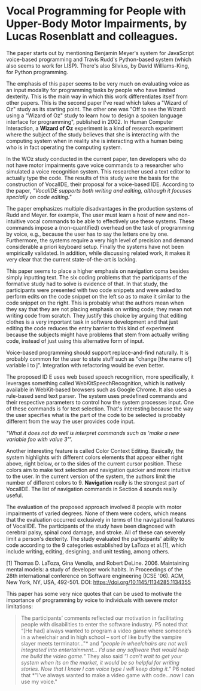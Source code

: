 # Vocal Programming for People with Upper-Body Motor Impairments, by Lucas Rosenblatt and colleagues.

The paper starts out by mentioning Benjamin Meyer's system for JavaScript voice-based programming and Travis Rudd's Python-based system (which also seems to work for LISP). There's also Silvius, by David Williams-King, for Python programming.

The emphasis of this paper seems to be very much on evaluating voice as an input modality for programming tasks by people who have limited dexterity. This is the main way in which this work differentiates itself from other papers. This is the second paper I've read which takes a "Wizard of Oz" study as its starting point. The other one was "Off to see the Wizard: using a "Wizard of Oz" study to learn how to design a spoken language interface for programming", published in 2002. In Human Computer Interaction, a **Wizard of Oz** experiment is a kind of research experiment where the subject of the study believes that she is interacting with the computing system when in reality she is interacting with a human being who is in fact operating the computing system.

In the WOz study conducted in the current paper, ten developers who do not have motor impairments gave voice commands to a researcher who simulated a voice recognition system. This researcher used a text editor to actually type the code. The results of this study were the basis for the construction of VocalIDE, their proposal for a voice-based IDE. According to the paper, *"VocalIDE supports both writing and editing, although it focuses specially on code editing."*

The paper emphasizes multiple disadvantages in the production systems of Rudd and Meyer. for example, The user must learn a host of new and non-intuitive vocal commands to be able to effectively use these systems. These commands impose a (non-quantified) overhead on the task of programming by voice, e.g., because the user has to say the letters one by one. Furthermore, the systems require a very high level of precision and demand considerable a priori keyboard setup. Finally the systems have not been empirically validated. In addition, while discussing related work, it makes it very clear that the current state-of-the-art is lacking.

This paper seems to place a higher emphasis on navigation coma besides simply inputting text. The six coding problems that the participants of the formative study had to solve is evidence of that. In that study, the participants were presented with two code snippets and were asked to perform edits on the code snippet on the left so as to make it similar to the code snippet on the right. This is probably what the authors mean when they say that they are not placing emphasis on writing code; they mean not writing code from scratch. They justify this choice by arguing that editing clothes is a very important task in software development and that just editing the code reduces the entry barrier to this kind of experiment because the subjects might have problems that stem from actually writing code, instead of just using this alternative form of input.

Voice-based programming should support replace-and-find naturally. It is probably common for the user to state stuff such as "change [the name of] variable i to j". Integration with refactoring would be even better.

The proposed ID E uses web based speech recognition, more specifically, it leverages something called WebKitSpeechRecognition, which is natively available in WebKit-based browsers such as Google Chrome. It also uses a rule-based send text parser. The system uses predefined commands and their respective parameters to control how the system processes input. One of these commands is for text selection. That's interesting because the way the user specifies what is the part of the code to be selected is probably different from the way the user provides code input. 

*"What it does not do well is interpret commands such as 'make a new variable foo with value 3'".*

Another interesting feature is called Color Context Editing. Basically, the system highlights with different colors elements that appear either right above, right below, or to the sides of the current cursor position. These colors aim to make text selection and navigation quicker and more intuitive to the user. In the current version of the system, the authors limit the number of different colors to 9. **Navigation** really is the strongest part of VocalIDE. The list of navigation commands in Section 4 sounds really useful.

The evaluation of the proposed approach involved 8 people with motor impairments of varied degrees. None of them were coders, which means that the evaluation occurred exclusively in terms of the navigational features of VocalIDE. The participants of the study have been diagnosed with cerebral palsy, spinal cord damage, and stroke. All of these can severely limit a person's dexterity. The study evaluated the participants' ability to code according to the 9 categories established by LaToza et al.[1], which include writing, editing, designing, and unit testing, among others. 

[1] Thomas D. LaToza, Gina Venolia, and Robert DeLine. 2006. Maintaining mental models: a study of developer work habits. In Proceedings of the 28th international conference on Software engineering (ICSE '06). ACM, New York, NY, USA, 492-501. DOI: https://doi.org/10.1145/1134285.1134355

This paper has some very nice quotes that can be used to motivate the importance of programming by voice to individuals with severe motor limitations:

> The participants’ comments reflected our motivation in facilitating people with disabilities to enter the software industry. P5 noted that “[He had] always wanted to program a video game where someone’s in a wheelchair and in high school – sort of like buffy the vampire slayer meets terminator…"* and *"people in wheelchairs are not well integrated into entertainment... I’d use any software that would help me build the video game."* They also said *"I can’t wait to get your system when its on the market, it would be so helpful for writing stories. Now that I know I can voice type I will keep doing it."* P6 noted that *"I’ve always wanted to make a video game with code...now I can use my voice."